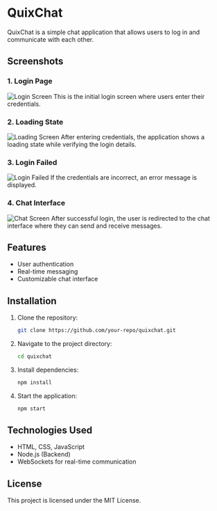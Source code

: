 # QuixChat

QuixChat is a simple chat application that allows users to log in and communicate with each other.

## Screenshots

### 1. Login Page

![Login Screen](login.png)
This is the initial login screen where users enter their credentials.

### 2. Loading State

![Loading Screen](login_loading.png)
After entering credentials, the application shows a loading state while verifying the login details.

### 3. Login Failed

![Login Failed](login_failed.png)
If the credentials are incorrect, an error message is displayed.

### 4. Chat Interface

![Chat Screen](chat.png)
After successful login, the user is redirected to the chat interface where they can send and receive messages.

## Features

- User authentication
- Real-time messaging
- Customizable chat interface

## Installation

1. Clone the repository:
   ```sh
   git clone https://github.com/your-repo/quixchat.git
   ```
2. Navigate to the project directory:
   ```sh
   cd quixchat
   ```
3. Install dependencies:
   ```sh
   npm install
   ```
4. Start the application:
   ```sh
   npm start
   ```

## Technologies Used

- HTML, CSS, JavaScript
- Node.js (Backend)
- WebSockets for real-time communication

## License

This project is licensed under the MIT License.
